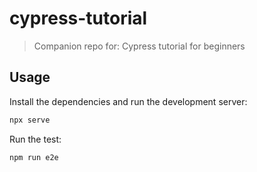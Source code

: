 # cypress-tutorial
> Companion repo for: Cypress tutorial for beginners

## Usage

Install the dependencies and run the development server:

```bash
npx serve
```

Run the test:

```bash
npm run e2e
```